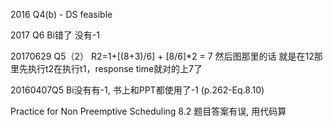 2016 Q4(b) - DS feasible

2017 Q6 Bi错了 没有-1

20170629 Q5（2） R2=1+[(8+3)/6] + [8/6]*2 = 7 然后图那里的话 就是在12那里先执行t2在执行t1，response time就对的上7了

20160407Q5 Bi没有有-1, 书上和PPT都使用了-1 (p.262-Eq.8.10) 

Practice for Non Preemptive Scheduling 8.2 题目答案有误, 用代码算
